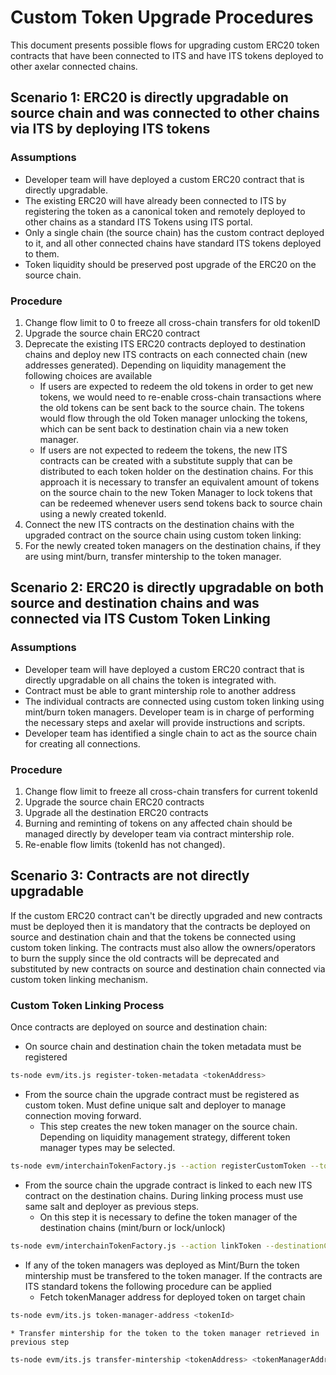 # Custom Token Upgrade Procedures


This document presents possible flows for upgrading custom ERC20 token contracts that have been connected to ITS and have ITS tokens deployed to other axelar connected chains.


## Scenario 1: ERC20 is directly upgradable on source chain and was connected to other chains via ITS by deploying ITS tokens

### Assumptions

 * Developer team will have deployed a custom ERC20 contract that is directly upgradable.
 * The existing ERC20 will have already been connected to ITS by registering the token as a canonical token and remotely deployed to other chains as a standard ITS Tokens using ITS portal.
 * Only a single chain (the source chain) has the custom contract deployed to it, and all other connected chains have standard ITS tokens deployed to them.
 * Token liquidity should be preserved post upgrade of the ERC20 on the source chain. 

### Procedure

1. Change flow limit to 0 to freeze all cross-chain transfers for old tokenID
2. Upgrade the source chain ERC20 contract
3. Deprecate the existing ITS ERC20 contracts deployed to destination chains and deploy new ITS contracts on each connected chain (new addresses generated). Depending on liquidity management the following choices are available
    * If users are expected to redeem the old tokens in order to get new tokens, we would need to re-enable cross-chain transactions where the old tokens can be sent back to the source chain. The tokens would flow through the old Token manager unlocking the tokens, which can be sent back to destination chain via a new token manager.
    * If users are not expected to redeem the tokens, the new ITS contracts can be created with a substitute supply that can be distributed to each token holder on the destination chains. For this approach it is necessary to transfer an equivalent amount of tokens on the source chain to the new Token Manager to lock tokens that can be redeemed whenever users send tokens back to source chain using a newly created tokenId.
4. Connect the new ITS contracts on the destination chains with the upgraded contract on the source chain using custom token linking:
5. For the newly created token managers on the destination chains, if they are using mint/burn, transfer mintership to the token manager.


## Scenario 2: ERC20 is directly upgradable on both source and destination chains and was connected via ITS Custom Token Linking

### Assumptions

 * Developer team will have deployed a custom ERC20 contract that is directly upgradable on all chains the token is integrated with.
 * Contract must be able to grant mintership role to another address
 * The individual contracts are connected using custom token linking using mint/burn token managers. Developer team is in charge of performing the necessary steps and axelar will provide instructions and scripts.
 * Developer team has identified a single chain to act as the source chain for creating all connections.

### Procedure

1. Change flow limit to freeze all cross-chain transfers for current tokenId
2. Upgrade the source chain ERC20 contracts
3. Upgrade all the destination ERC20 contracts
4. Burning and reminting of tokens on any affected chain should be managed directly by developer team via contract mintership role.  
5. Re-enable flow limits (tokenId has not changed).

## Scenario 3: Contracts are not directly upgradable

If the custom ERC20 contract can't be directly upgraded and new contracts must be deployed then it is mandatory that the contracts be deployed on source and destination chain and that the tokens be connected using custom token linking. The contracts must also allow the owners/operators to burn the supply since the old contracts will be deprecated and substituted by new contracts on source and destination chain connected via custom token linking mechanism. 


### Custom Token Linking Process
Once contracts are deployed on source and destination chain:
 * On source chain and destination chain the token metadata must be registered 
```bash
ts-node evm/its.js register-token-metadata <tokenAddress>
```

 * From the source chain the upgrade contract must be registered as custom token. Must define unique salt and deployer to manage connection moving forward.
   * This step creates the new token manager on the source chain. Depending on liquidity management strategy, different token manager types may be selected. 

```bash
ts-node evm/interchainTokenFactory.js --action registerCustomToken --tokenAddress [tokenAddress] --tokenManagerType 4 --operator [wallet] --salt "salt6789"
```

 * From the source chain the upgrade contract is linked to each new ITS contract on the destination chains. During linking process must use same salt and deployer as previous steps.
    * On this step it is necessary to define the token manager of the destination chains (mint/burn or lock/unlock)

```bash
ts-node evm/interchainTokenFactory.js --action linkToken --destinationChain chain2 --destinationTokenAddress [remote token address] --tokenManagerType 4 --linkParams "0x" --salt "salt6789"
```

 * If any of the token managers was deployed as Mint/Burn the token mintership must be transfered to the token manager. If the contracts are ITS standard tokens the following procedure can be applied
    * Fetch tokenManager address for deployed token on target chain

```bash
ts-node evm/its.js token-manager-address <tokenId>
```
    * Transfer mintership for the token to the token manager retrieved in previous step

```bash
ts-node evm/its.js transfer-mintership <tokenAddress> <tokenManagerAddress>
```
